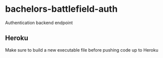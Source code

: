 # bachelors-battlefield-auth
Authentication backend endpoint

## Heroku
Make sure to build a new executable file before pushing code up to Heroku
